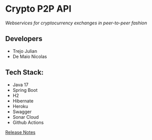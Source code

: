 # Crypto P2P API

_Webservices for cryptocurrency exchanges in peer-to-peer fashion_

## Developers 
* Trejo Julian 
* De Maio Nicolas

## Tech Stack: 
* Java 17
* Spring Boot
* H2
* Hibernate
* Heroku
* Swagger
* Sonar Cloud
* Github Actions

[Release Notes](https://github.com/nicolasdemaio/backend-criptop2p-api/blob/master/RELEASE-NOTES.txt)
